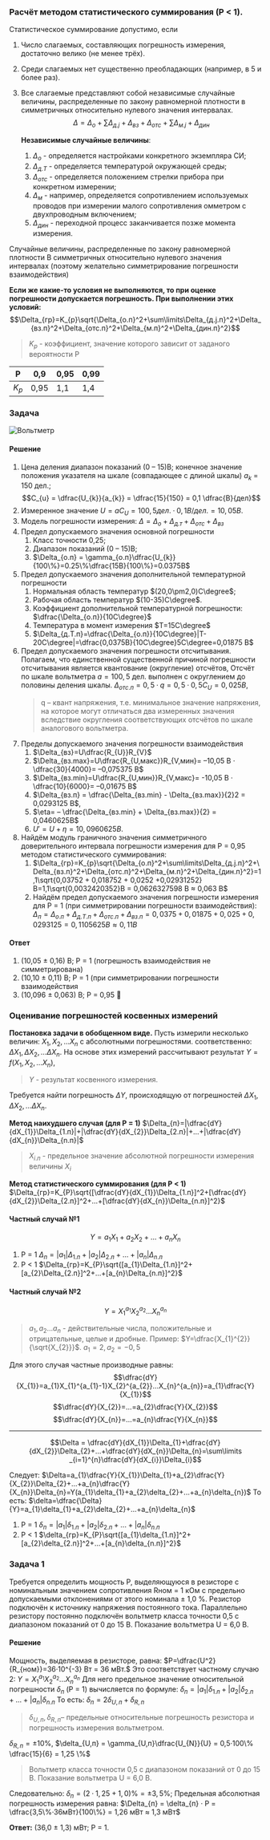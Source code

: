 ### Расчёт методом статистического суммирования (Р < 1).
Статистическое суммирование допустимо, если 
1. Число слагаемых, составляющих погрешность измерения, достаточно велико (не менее трёх).
2. Среди слагаемых нет существенно преобладающих (например, в 5 и более раз). 
3. Все слагаемые представляют собой независимые случайные величины, распределенные по закону равномерной плотности в симметричных относительно нулевого значения интервалах.
   $$\Delta=\Delta_{o}+\sum\limits\Delta_{д.j}+\Delta_{вз}+\Delta_{отс}+\sum\limits\Delta_{м.j}+\Delta_{дин}$$
   
   **Независимые случайные величины**: 
   1. $\Delta_{o}$ - определяется настройками конкретного экземпляра СИ; 
   2. $\Delta_{д.T}$ - определяется температурой окружающей среды; 
   3. $\Delta_{отс}$ - определяется положением стрелки прибора при конкретном измерении; 
   4. $\Delta_{м}$ - например, определяется сопротивлением используемых проводов при измерении малого сопротивления омметром с двухпроводным включением; 
   5. $\Delta_{дин}$ - переходной процесс заканчивается позже момента измерения. 

Случайные величины, распределенные по закону равномерной плотности В симметричных относительно нулевого значения интервалах (поэтому желательно симметрирование погрешности взаимодействия) 

**Если же какие-то условия не выполняются, то при оценке погрешности допускается погрешность. При выполнении этих условий:**
$$\Delta_{гр}=K_{p}\sqrt{\Delta_{o.п}^2+\sum\limits\Delta_{д.j.п}^2+\Delta_{вз.п}^2+\Delta_{отс.п}^2+\Delta_{м.п}^2+\Delta_{дин.п}^2}$$
>$K_{p}$ - коэффициент, значение которого зависит от заданого вероятности P

| P       | 0,9  | 0,95 | 0,99 |
| ------- | ---- | ---- | ---- |
| $K_{p}$ | 0,95 | 1,1  | 1,4  | 

### Задача
![Вольтметр](_attachments/2022.10.24.md####Характеристики)
#### Решение
1. Цена деления диапазон показаний (0 – 15)В; конечное значение положения указателя на шкале (совпадающее с длиной шкалы) $a_{k}$ = 150 дел.; $$C_{u} = \dfrac{U_{k}}{a_{k}} = \dfrac{15}{150} = 0,1 \dfrac{В}{дел}$$
2. Измеренное значение  $U=aC_{U}= 100,5 дел.· 0,1 В/дел. = 10,05 В.$
3. Модель погрешности измерения: $\Delta=\Delta_{o}+\Delta_{д.т}+\Delta_{отс}+\Delta_{вз}$
4. Предел допускаемого значения основной погрешности 
	1. Класс точности 0,25; 
	2. Диапазон показаний (0 – 15)В; 
	3. $\Delta_{о.п} = \gamma_{о.п}\dfrac{U_{k}}{100\%}=0.25\%\dfrac{15В}{100\%}=0.0375В$ 
5. Предел допускаемого значения дополнительной температурной погрешности 
	1. Нормальная область температур $(20,0\pm2,0)C\degree$;
	2. Рабочая область температур $(10-35)C\degree$. 
	3. Коэффициент дополнительной температурной погрешности: $\dfrac{\Delta_{о.п}}{10C\degree}$ 
	4. Температура в момент измерения $T=15C\degree$ 
	5. $\Delta_{д.T.п}=\dfrac{\Delta_{о.п}}{10C\degree}|T-20C\degree|=\dfrac{0,0375В}{10C\degree}5C\degree=0,01875 В$
6. Предел допускаемого значения погрешности отсчитывания. Полагаем, что единственной существенной причиной погрешности отсчитывания является квантование (округление) отсчётов, Отсчёт по шкале вольтметра $a = 100,5$ дел. выполнен с округлением до половины деления шкалы. $\Delta_{отс.п} = 0,5·q = 0,5·0,5 C_{U} = 0,025 В$, 
   > q – квант напряжения, т.е. минимальное значение напряжения, на которое могут отличаться два измеренных значения вследствие округления соответствующих отсчётов по шкале аналогового вольтметра.
7. Пределы допускаемого значения погрешности взаимодействия 
	1. $\Delta_{вз}=U\dfrac{R_{U}}R_{V}$ 
	2. $\Delta_{вз.max}=U\dfrac{R_{U,макс}}R_{V,мин}= –10,05 В · \dfrac{30}{4000}= –0,075375 В$
	3. $\Delta_{вз.min}=U\dfrac{R_{U,мин}}R_{V,макс}= -10,05 В · \dfrac{10}{6000}= –0,01675 В$
	4. $\Delta_{вз.п} = \dfrac{\Delta_{вз.min} - \Delta_{вз.max}}{2}2 = 0,0293125 В$, 
	5.  $\eta= – \dfrac{\Delta_{вз.min} + \Delta_{вз.max}}{2} = 0,0460625В$
	6. $U' = U+ \eta = 10,0960625 В.$
8. Найдём модуль граничного значения симметричного доверительного интервала погрешности измерения для Р = 0,95 методом статистического суммирования:
	1. $\Delta_{гр}=K_{p}\sqrt{\Delta_{o.п}^2+\sum\limits\Delta_{д.j.п}^2+\Delta_{вз.п}^2+\Delta_{отс.п}^2+\Delta_{м.п}^2+\Delta_{дин.п}^2}=1,1\sqrt{0,03752 + 0,018752 + 0,0252 +0,02931252}В=1,1\sqrt{0,0032420352}В = 0,0626327598 В ≈ 0,063 В$ 
	3. Найдём предел допускаемого значения погрешности измерения для Р = 1 (при симметрировании погрешности взаимодействия): $\Delta_{п}=\Delta_{o.п}+\Delta_{д.T.п}+\Delta_{отс.п}+\Delta_{вз.п} = 0,0375+0,01875+0,025+0,0293125 = 0,1105625 В ≈ 0,11 В$

#### Ответ
1. (10,05 ± 0,16) В; Р = 1 (погрешность взаимодействия не симметрирована) 
2. (10,10 ± 0,11) В; Р = 1 (при симметрировании погрешности взаимодействия
3. (10,096 ± 0,063) В; Р = 0,95
🙂

### Оценивание погрешностей косвенных измерений

**Постановка задачи в обобщенном виде.**
Пусть измерили несколько величин: $X_{1},X_{2}, … X_{n}$ с абсолютными погрешностями. соответственно: $\Delta X_{1},\Delta X_{2}, … \Delta X_{n}$. На основе этих измерений рассчитывают результат $Y=f(X_{1},X_{2}, … X_{n})$, 
>$Y$ - результат косвенного измерения. 

Требуется найти погрешность $\Delta Y$, происходящую от погрешностей $\Delta X_{1},\Delta X_{2}, … \Delta X_{n}$.

**Метод наихудшего случая (для Р = 1)** 
$\Delta_{п}=|\dfrac{dY}{dX_{1}}\Delta_{1.п}|+|\dfrac{dY}{dX_{2}}\Delta_{2.п}|+...+|\dfrac{dY}{dX_{n}}\Delta_{n.п}|$

>$X_{i.п}$ - предельное значение абсолютной погрешности измерения величины $X_{i}$

**Метод статистического суммирования (для Р < 1)**
$\Delta_{гр}=K_{P}\sqrt{[\dfrac{dY}{dX_{1}}\Delta_{1.п}]^2+[\dfrac{dY}{dX_{2}}\Delta_{2.п}]^2+...+[\dfrac{dY}{dX_{n}}\Delta_{n.п}]^2}$

#### Частный случай №1
$$Y=a_{1}X_{1}+a_{2}X_{2}+...+a_{n}X_{n}$$

1. P = 1
   $\Delta_{п}=|a_{1}|\Delta_{1.п}+|a_{2}|\Delta_{2.п}+...+|a_{n}|\Delta_{n.п}$
2. P < 1
   $\Delta_{гр}=K_{P}\sqrt{[a_{1}\Delta_{1.п}]^2+[a_{2}\Delta_{2.п}]^2+...+[a_{n}\Delta_{n.п}]^2}$

#### Частный случай №2
$$Y=X_{1}^{a_{1}}X_{2}^{a_{2}}...X_{n}^{a_{n}}$$
>$a_{1},a_{2}...a_{n}$ - действительные числа, положительные и отрицательные, целые и дробные. Пример: $Y=\dfrac{X_{1}^{2}}{\sqrt{X_{2}}}$. $a_{1}=2,a_{2}=-0,5$

Для этого случая частные производные равны:
$$\dfrac{dY}{X_{1}}=a_{1}X_{1}^{a_{1}-1}X_{2}^{a_{2}}...X_{n}^{a_{n}}=a_{1}\dfrac{Y}{X_{1}}$$
$$\dfrac{dY}{X_{2}}=...=a_{2}\dfrac{Y}{X_{2}}$$
$$\dfrac{dY}{X_{n}}=...=a_{n}\dfrac{Y}{X_{n}}$$
***
$$\Delta = \dfrac{dY}{dX_{1}}\Delta_{1}+\dfrac{dY}{dX_{2}}\Delta_{2}+...+\dfrac{dY}{dX_{n}}\Delta_{n}=\sum\limits _{i=1}^{n}\dfrac{dY}{dX_{i}}\Delta_{i}$$

Следует:
$\Delta=a_{1}\dfrac{Y}{X_{1}}\Delta_{1}+a_{2}\dfrac{Y}{X_{2}}\Delta_{2}+...+a_{n}\dfrac{Y}{X_{n}}\Delta_{n}=Y(a_{1}\delta_{1}+a_{2}\delta_{2}+...+a_{n}\delta_{n})$
То есть:  $\delta=\dfrac{\Delta}{Y}=a_{1}\delta_{1}+a_{2}\delta_{2}+...+a_{n}\delta_{n}$
1. P = 1
   $\delta_{п}=|a_{1}|\delta_{1.п}+|a_{2}|\delta_{2.п}+...+|a_{n}|\delta_{n.п}$
2. P < 1
   $\delta_{гр}=K_{P}\sqrt{[a_{1}\delta_{1.п}]^2+[a_{2}\delta_{2.п}]^2+...+[a_{n}\delta_{n.п}]^2}$


### Задача 1
Требуется определить мощность Р, выделяющуюся в резисторе с номинальным значением сопротивления Rном = 1 кОм с предельно допускаемыми отклонениями от этого номинала ± 1,0 %. Резистор подключён к источнику напряжения постоянного тока. Параллельно резистору постоянно подключён вольтметр класса точности 0,5 с диапазоном показаний от 0 до 15 В. Показание вольтметра U = 6,0 В.

#### Решение

Мощность, выделяемая в резисторе, равна: 
$P=\dfrac{U^2}{R_{ном}}=36·10^{-3} Вт = 36 мВт.$ 
Это соответствует частному случаю 2: $Y=X_{1}^{a_{1}}X_{2}^{a_{2}}...X_{n}^{a_{n}}$
Для него предельное значение относительной погрешности $\delta_{п}$ (P = 1) вычисляется по формуле: $\delta_{п}=|a_{1}|\delta_{1.п}+|a_{2}|\delta_{2.п}+...+|a_{n}|\delta_{n.п}$
То есть: $\delta_{п}=2\delta_{U,п}+\delta_{R,п}$ 
>$\delta_{U,п},\delta_{R,п}$– предельные относительные погрешность резистора и погрешность измерения вольтметром. 

$\delta_{R,п}=\pm 10\%$, 
$\delta_{U,п} = \gamma_{U,п}\dfrac{U_{N}}{U} = 0,5·100\% \dfrac{15}{6} = 1,25 \%$ 
>Вольтметр класса точности 0,5 с диапазоном показаний от 0 до 15 В. Показание вольтметра U = 6,0 В.

Следовательно: $\delta_{п} = (2·1,25 + 1,0) \% = \pm 3,5 \%$; 
Предельная абсолютная погрешность измерения равна: $\Delta_{п} = \delta_{п} · P = \dfrac{3,5\%·36мВт}{100\%} = 1,26 мВт ≈ 1,3 мВт$ 

**Ответ:** (36,0 ± 1,3) мВт; P = 1.



